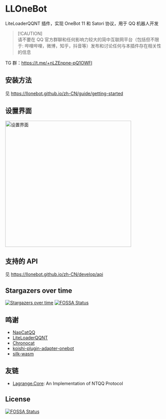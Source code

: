# LLOneBot

LiteLoaderQQNT 插件，实现 OneBot 11 和 Satori 协议，用于 QQ 机器人开发

> [!CAUTION]\
> 请不要在 QQ 官方群聊和任何影响力较大的简中互联网平台（包括但不限于: 哔哩哔哩，微博，知乎，抖音等）发布和讨论任何与本插件存在相关性的信息

TG 群：<https://t.me/+nLZEnpne-pQ1OWFl>

## 安装方法

见 <https://llonebot.github.io/zh-CN/guide/getting-started>

## 设置界面

<img src="./doc/image/setting.png" width="400px" alt="设置界面"/>

## 支持的 API

见 <https://llonebot.github.io/zh-CN/develop/api>

## Stargazers over time

[![Stargazers over time](https://starchart.cc/LLOneBot/LLOneBot.svg?variant=adaptive)](https://starchart.cc/LLOneBot/LLOneBot)
[![FOSSA Status](https://app.fossa.com/api/projects/git%2Bgithub.com%2FSn0wo2%2FLLOneBot.svg?type=shield)](https://app.fossa.com/projects/git%2Bgithub.com%2FSn0wo2%2FLLOneBot?ref=badge_shield)

## 鸣谢

- [NapCatQQ](https://github.com/NapNeko/NapCatQQ)
- [LiteLoaderQQNT](https://liteloaderqqnt.github.io/guide/install.html)
- [Chronocat](https://github.com/chrononeko/chronocat)
- [koishi-plugin-adapter-onebot](https://github.com/koishijs/koishi-plugin-adapter-onebot)
- [silk-wasm](https://github.com/idranme/silk-wasm)

## 友链

- [Lagrange.Core](https://github.com/LagrangeDev/Lagrange.Core): An Implementation of NTQQ Protocol


## License
[![FOSSA Status](https://app.fossa.com/api/projects/git%2Bgithub.com%2FSn0wo2%2FLLOneBot.svg?type=large)](https://app.fossa.com/projects/git%2Bgithub.com%2FSn0wo2%2FLLOneBot?ref=badge_large)